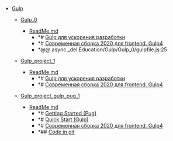 - <a href = "F:\Node_projects\Node_Way\Education\Gulp\cat.Gulp\dir.Gulp.md">Gulp</a>
    - <a href = "F:\Node_projects\Node_Way\Education\Gulp\Gulp_0\cat.Gulp_0\dir.Gulp_0.md">Gulp_0</a>
        - <a href = "F:\Node_projects\Node_Way\Education\Gulp\Gulp_0\ReadMe.md">ReadMe.md</a>
            - *# [Gulp для ускорения разработки](https://only-to-top.ru/blog/tools/2018-06-15-gulp-dlya-uskoreniya-razrabotki.html)
            - *# [Современная сборка 2020 для frontend. Gulp4](https://habr.com/ru/post/484714/)
            - *@@ async _del Education/Gulp/Gulp_0/gulpfile.js:25
    
    - <a href = "F:\Node_projects\Node_Way\Education\Gulp\Gulp_project_1\cat.Gulp_project_1\dir.Gulp_project_1.md">Gulp_project_1</a>
        - <a href = "F:\Node_projects\Node_Way\Education\Gulp\Gulp_project_1\ReadMe.md">ReadMe.md</a>
            - *# [Gulp для ускорения разработки](https://only-to-top.ru/blog/tools/2018-06-15-gulp-dlya-uskoreniya-razrabotki.html)
            - *# [Современная сборка 2020 для frontend. Gulp4](https://habr.com/ru/post/484714/)
    
    - <a href = "F:\Node_projects\Node_Way\Education\Gulp\Gulp_project_gulp_pug_1\cat.Gulp_project_gulp_pug_1\dir.Gulp_project_gulp_pug_1.md">Gulp_project_gulp_pug_1</a>
        - <a href = "F:\Node_projects\Node_Way\Education\Gulp\Gulp_project_gulp_pug_1\ReadMe.md">ReadMe.md</a>
            - *# [Getting Started (Pug)](https://pugjs.org/api/getting-started.html)
            - *# [Quick Start (Gulp)](https://gulpjs.com/docs/en/getting-started/quick-start)
            - *# [Современная сборка 2020 для frontend. Gulp4](https://habr.com/ru/post/484714/)
            - *## [Code in git](https://github.com/dDenysS/gulp-template)
    
